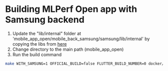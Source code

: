 # Building MLPerf Open app with Samsung backend

<!-- markdown-link-check-disable-next-line -->
1. Update the "lib/internal" folder at 'mobile_app_open/mobile_back_samsung/samsung/lib/internal' by copying the libs from [here](https://github.com/mlcommons/mobile_back_samsung/tree/master/samsung_libs)
2. Change directory to the main path (mobile_app_open)
3. Run the build command

```bash
make WITH_SAMSUNG=1 OFFICIAL_BUILD=false FLUTTER_BUILD_NUMBER=0 docker/flutter/android/release
```
